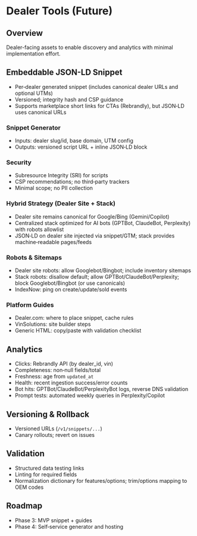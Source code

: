 # Dealer Tools (Future)

## Overview
Dealer-facing assets to enable discovery and analytics with minimal implementation effort.

## Embeddable JSON-LD Snippet
- Per‑dealer generated snippet (includes canonical dealer URLs and optional UTMs)
- Versioned; integrity hash and CSP guidance
- Supports marketplace short links for CTAs (Rebrandly), but JSON‑LD uses canonical URLs

### Snippet Generator
- Inputs: dealer slug/id, base domain, UTM config
- Outputs: versioned script URL + inline JSON‑LD block

### Security
- Subresource Integrity (SRI) for scripts
- CSP recommendations; no third‑party trackers
- Minimal scope; no PII collection

### Hybrid Strategy (Dealer Site + Stack)
- Dealer site remains canonical for Google/Bing (Gemini/Copilot)
- Centralized stack optimized for AI bots (GPTBot, ClaudeBot, Perplexity) with robots allowlist
- JSON‑LD on dealer site injected via snippet/GTM; stack provides machine‑readable pages/feeds

### Robots & Sitemaps
- Dealer site robots: allow Googlebot/Bingbot; include inventory sitemaps
- Stack robots: disallow default; allow GPTBot/ClaudeBot/Perplexity; block Googlebot/Bingbot (or use canonicals)
- IndexNow: ping on create/update/sold events

### Platform Guides
- Dealer.com: where to place snippet, cache rules
- VinSolutions: site builder steps
- Generic HTML: copy/paste with validation checklist

## Analytics
- Clicks: Rebrandly API (by dealer_id, vin)
- Completeness: non‑null fields/total
- Freshness: age from `updated_at`
- Health: recent ingestion success/error counts
 - Bot hits: GPTBot/ClaudeBot/PerplexityBot logs, reverse DNS validation
 - Prompt tests: automated weekly queries in Perplexity/Copilot

## Versioning & Rollback
- Versioned URLs (`/v1/snippets/...`)
- Canary rollouts; revert on issues

## Validation
- Structured data testing links
- Linting for required fields
 - Normalization dictionary for features/options; trim/options mapping to OEM codes

## Roadmap
- Phase 3: MVP snippet + guides
- Phase 4: Self‑service generator and hosting
